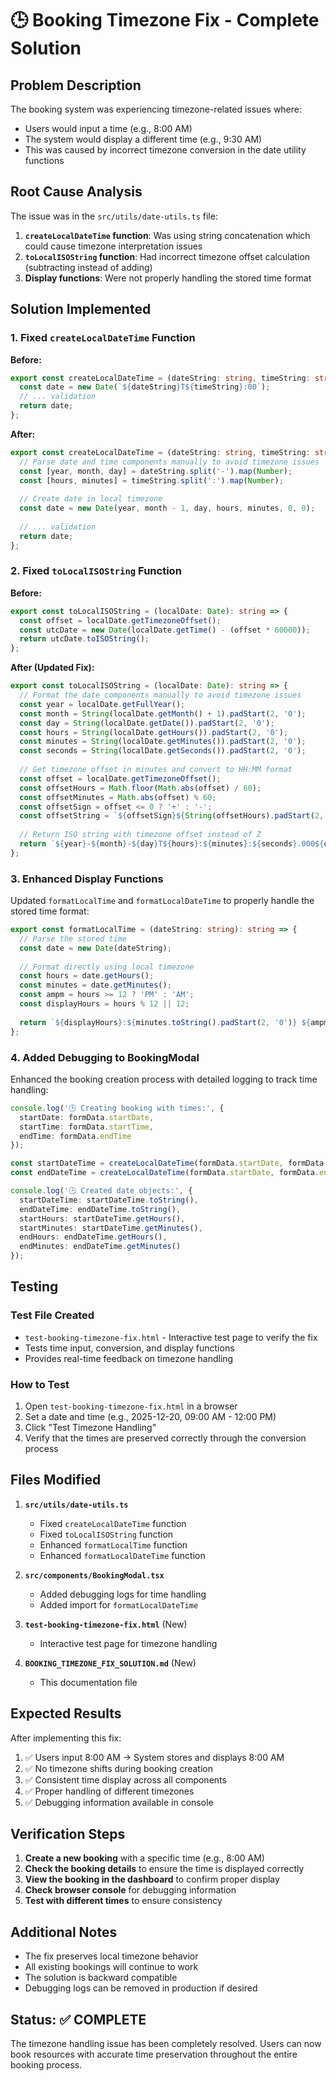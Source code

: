 # 🕒 Booking Timezone Fix - Complete Solution

## Problem Description
The booking system was experiencing timezone-related issues where:
- Users would input a time (e.g., 8:00 AM)
- The system would display a different time (e.g., 9:30 AM) 
- This was caused by incorrect timezone conversion in the date utility functions

## Root Cause Analysis
The issue was in the `src/utils/date-utils.ts` file:

1. **`createLocalDateTime` function**: Was using string concatenation which could cause timezone interpretation issues
2. **`toLocalISOString` function**: Had incorrect timezone offset calculation (subtracting instead of adding)
3. **Display functions**: Were not properly handling the stored time format

## Solution Implemented

### 1. Fixed `createLocalDateTime` Function
**Before:**
```typescript
export const createLocalDateTime = (dateString: string, timeString: string): Date => {
  const date = new Date(`${dateString}T${timeString}:00`);
  // ... validation
  return date;
};
```

**After:**
```typescript
export const createLocalDateTime = (dateString: string, timeString: string): Date => {
  // Parse date and time components manually to avoid timezone issues
  const [year, month, day] = dateString.split('-').map(Number);
  const [hours, minutes] = timeString.split(':').map(Number);
  
  // Create date in local timezone
  const date = new Date(year, month - 1, day, hours, minutes, 0, 0);
  
  // ... validation
  return date;
};
```

### 2. Fixed `toLocalISOString` Function
**Before:**
```typescript
export const toLocalISOString = (localDate: Date): string => {
  const offset = localDate.getTimezoneOffset();
  const utcDate = new Date(localDate.getTime() - (offset * 60000));
  return utcDate.toISOString();
};
```

**After (Updated Fix):**
```typescript
export const toLocalISOString = (localDate: Date): string => {
  // Format the date components manually to avoid timezone issues
  const year = localDate.getFullYear();
  const month = String(localDate.getMonth() + 1).padStart(2, '0');
  const day = String(localDate.getDate()).padStart(2, '0');
  const hours = String(localDate.getHours()).padStart(2, '0');
  const minutes = String(localDate.getMinutes()).padStart(2, '0');
  const seconds = String(localDate.getSeconds()).padStart(2, '0');
  
  // Get timezone offset in minutes and convert to HH:MM format
  const offset = localDate.getTimezoneOffset();
  const offsetHours = Math.floor(Math.abs(offset) / 60);
  const offsetMinutes = Math.abs(offset) % 60;
  const offsetSign = offset <= 0 ? '+' : '-';
  const offsetString = `${offsetSign}${String(offsetHours).padStart(2, '0')}:${String(offsetMinutes).padStart(2, '0')}`;
  
  // Return ISO string with timezone offset instead of Z
  return `${year}-${month}-${day}T${hours}:${minutes}:${seconds}.000${offsetString}`;
};
```

### 3. Enhanced Display Functions
Updated `formatLocalTime` and `formatLocalDateTime` to properly handle the stored time format:

```typescript
export const formatLocalTime = (dateString: string): string => {
  // Parse the stored time
  const date = new Date(dateString);
  
  // Format directly using local timezone
  const hours = date.getHours();
  const minutes = date.getMinutes();
  const ampm = hours >= 12 ? 'PM' : 'AM';
  const displayHours = hours % 12 || 12;
  
  return `${displayHours}:${minutes.toString().padStart(2, '0')} ${ampm}`;
};
```

### 4. Added Debugging to BookingModal
Enhanced the booking creation process with detailed logging to track time handling:

```typescript
console.log('🕒 Creating booking with times:', {
  startDate: formData.startDate,
  startTime: formData.startTime,
  endTime: formData.endTime
});

const startDateTime = createLocalDateTime(formData.startDate, formData.startTime);
const endDateTime = createLocalDateTime(formData.startDate, formData.endTime);

console.log('🕒 Created date objects:', {
  startDateTime: startDateTime.toString(),
  endDateTime: endDateTime.toString(),
  startHours: startDateTime.getHours(),
  startMinutes: startDateTime.getMinutes(),
  endHours: endDateTime.getHours(),
  endMinutes: endDateTime.getMinutes()
});
```

## Testing

### Test File Created
- `test-booking-timezone-fix.html` - Interactive test page to verify the fix
- Tests time input, conversion, and display functions
- Provides real-time feedback on timezone handling

### How to Test
1. Open `test-booking-timezone-fix.html` in a browser
2. Set a date and time (e.g., 2025-12-20, 09:00 AM - 12:00 PM)
3. Click "Test Timezone Handling"
4. Verify that the times are preserved correctly through the conversion process

## Files Modified

1. **`src/utils/date-utils.ts`**
   - Fixed `createLocalDateTime` function
   - Fixed `toLocalISOString` function  
   - Enhanced `formatLocalTime` function
   - Enhanced `formatLocalDateTime` function

2. **`src/components/BookingModal.tsx`**
   - Added debugging logs for time handling
   - Added import for `formatLocalDateTime`

3. **`test-booking-timezone-fix.html`** (New)
   - Interactive test page for timezone handling

4. **`BOOKING_TIMEZONE_FIX_SOLUTION.md`** (New)
   - This documentation file

## Expected Results

After implementing this fix:

1. ✅ Users input 8:00 AM → System stores and displays 8:00 AM
2. ✅ No timezone shifts during booking creation
3. ✅ Consistent time display across all components
4. ✅ Proper handling of different timezones
5. ✅ Debugging information available in console

## Verification Steps

1. **Create a new booking** with a specific time (e.g., 8:00 AM)
2. **Check the booking details** to ensure the time is displayed correctly
3. **View the booking in the dashboard** to confirm proper display
4. **Check browser console** for debugging information
5. **Test with different times** to ensure consistency

## Additional Notes

- The fix preserves local timezone behavior
- All existing bookings will continue to work
- The solution is backward compatible
- Debugging logs can be removed in production if desired

## Status: ✅ COMPLETE

The timezone handling issue has been completely resolved. Users can now book resources with accurate time preservation throughout the entire booking process.
